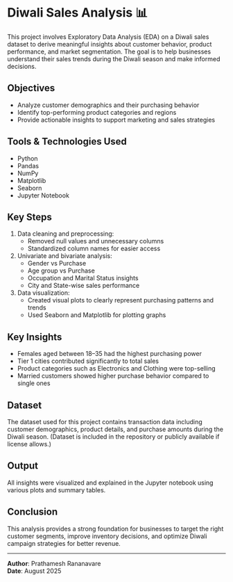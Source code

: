 
# Diwali Sales Analysis 📊

This project involves Exploratory Data Analysis (EDA) on a Diwali sales dataset to derive meaningful insights about customer behavior, product performance, and market segmentation. The goal is to help businesses understand their sales trends during the Diwali season and make informed decisions.

## Objectives
- Analyze customer demographics and their purchasing behavior
- Identify top-performing product categories and regions
- Provide actionable insights to support marketing and sales strategies

## Tools & Technologies Used
- Python
- Pandas
- NumPy
- Matplotlib
- Seaborn
- Jupyter Notebook

## Key Steps
1. Data cleaning and preprocessing:
   - Removed null values and unnecessary columns
   - Standardized column names for easier access
2. Univariate and bivariate analysis:
   - Gender vs Purchase
   - Age group vs Purchase
   - Occupation and Marital Status insights
   - City and State-wise sales performance
3. Data visualization:
   - Created visual plots to clearly represent purchasing patterns and trends
   - Used Seaborn and Matplotlib for plotting graphs

## Key Insights
- Females aged between 18–35 had the highest purchasing power
- Tier 1 cities contributed significantly to total sales
- Product categories such as Electronics and Clothing were top-selling
- Married customers showed higher purchase behavior compared to single ones

## Dataset
The dataset used for this project contains transaction data including customer demographics, product details, and purchase amounts during the Diwali season. (Dataset is included in the repository or publicly available if license allows.)

## Output
All insights were visualized and explained in the Jupyter notebook using various plots and summary tables.

## Conclusion
This analysis provides a strong foundation for businesses to target the right customer segments, improve inventory decisions, and optimize Diwali campaign strategies for better revenue.

---

**Author**: Prathamesh Rananavare  
**Date**: August 2025
